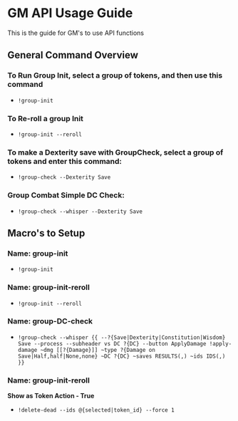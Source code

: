 # GM API Usage Guide

This is the guide for GM's to use API functions

## General Command Overview

### To Run Group Init, select a group of tokens, and then use this command 
* ```!group-init```

### To Re-roll a group Init
* ```!group-init --reroll```

### To make a Dexterity save with GroupCheck, select a group of tokens and enter this command:
* ```!group-check --Dexterity Save```

### Group Combat Simple DC Check:

* ```!group-check --whisper --Dexterity Save```

## Macro's to Setup

### Name: group-init
* ```!group-init```

### Name: group-init-reroll
* ```!group-init --reroll```

### Name: group-DC-check
* ```!group-check --whisper {{ --?{Save|Dexterity|Constitution|Wisdom} Save --process --subheader vs DC ?{DC} --button ApplyDamage !apply-damage ~dmg [[?{Damage}]] ~type ?{Damage on Save|Half,half|None,none} ~DC ?{DC} ~saves RESULTS(,) ~ids IDS(,) }}```

### Name: group-init-reroll
**Show as Token Action - True**
* ```!delete-dead --ids @{selected|token_id} --force 1```


